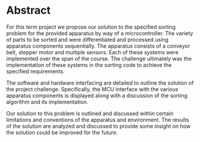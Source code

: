 # Abstract
For this term project we propose our solution to the specified sorting problem for the provided apparatus by way of a microcontroller. The variety of parts to be sorted and were differentiated and processed using apparatus components sequentially. The apparatus consists of a conveyor belt, stepper motor and multiple sensors. Each of these systems were implemented over the span of the course. The challenge ultimately was the implementation of these systems in the sorting code to achieve the specified requirements.

The software and hardware interfacing are detailed to outline the solution of the project challenge. Specifically, the MCU interface with the various apparatus components is displayed along with a discussion of the sorting algorithm and its implementation. 

Our solution to this problem is outlined and discussed within certain limitations and conventions of the apparatus and environment. The results of the solution are analyzed and discussed to provide some insight on how the solution could be improved for the future. 

